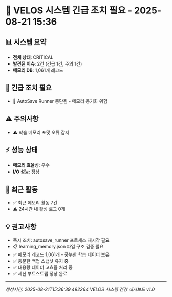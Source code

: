 # 🚨 VELOS 시스템 긴급 조치 필요 - 2025-08-21 15:36

## 📊 시스템 요약
- **전체 상태**: CRITICAL
- **발견된 이슈**: 2건 (긴급 1건, 주의 1건)
- **메모리 DB**: 1,061개 레코드

## 🚨 긴급 조치 필요
- 🚨 AutoSave Runner 중단됨 - 메모리 동기화 위험

## ⚠️ 주의사항
- ⚠️ 학습 메모리 포맷 오류 감지

## ⚡ 성능 상태
- **메모리 효율성**: 우수
- **I/O 성능**: 정상

## 🔄 최근 활동
- ✅ 최근 메모리 활동 7건
- ⚠️ 24시간 내 활성 로그 0개

## 💡 권고사항
- 즉시 조치: autosave_runner 프로세스 재시작 필요
- 📋 learning_memory.json 파일 구조 검증 필요
- ✅ 메모리 레코드 1,061개 - 풍부한 학습 데이터 보유
- ✅ 충분한 백업 스냅샷 유지 중
- ✅ 대용량 데이터 고효율 처리 중
- ✅ 세션 부트스트랩 정상 완료

---
*생성시간: 2025-08-21T15:36:39.492264*
*VELOS 시스템 건강 대시보드 v1.0*